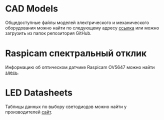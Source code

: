 # CAD Models
Общедоступные файлы моделей электрического и механического оборудования можно найти по следующему адресу
[ссылка](http://cad.onshape.com/documents/2358d0f29782d51fa427978d/w/4a2d018ccd7989481f540e99/e/d4a11ecc2d8155b614ea896e/ "копия") или можно загрузить из папок репозитория GitHub.

# Raspicam спектральный отклик
Информацию об оптическом датчике Raspicam OV5647 можно найти [здесь](https://github.com/scivision/raspicam-spectra/).

# LED Datasheets
Таблицы данных по выбору светодиодов можно найти у производителей [сайт](https://www.osram.com/appsn/ProductSelector/?lang=en&refinementList%5Bhbc%5D%5B0%5D=TOPLED&refinementList%5Bhbc%5D%5B1%5D=Mini%20TOPLED&refinementList%5Bhbc%5D%5B2%5D=Power%20TOPLED&refinementList%5Bcolor_emulti%5D%5B0%5D=Blue%20%28450-480%20nm%29&refinementList%5Bcolor_emulti%5D%5B1%5D=True%20Green%20%28513-545%20nm%29&refinementList%5Bcolor_emulti%5D%5B2%5D=Pure%20Green%20%28554-566%20nm%29&refinementList%5Bcolor_emulti%5D%5B3%5D=Red%20%28612-630%20nm%29&refinementList%5Bcolor_emulti%5D%5B4%5D=Super%20Red%20%28627-639%20nm%29&refinementList%5Bcolor_emulti%5D%5B5%5D=Deep%20Blue%20%28439-461%20nm%29&page=1&range%5Bbeam_angle_keyword%5D%5Bmin%5D=50&range%5Bbeam_angle_keyword%5D%5Bmax%5D=70). 
